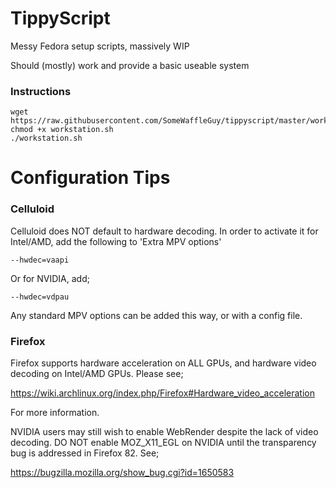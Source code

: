 # TippyScript
Messy Fedora setup scripts, massively WIP

Should (mostly) work and provide a basic useable system

### Instructions

```
wget https://raw.githubusercontent.com/SomeWaffleGuy/tippyscript/master/workstation.sh
chmod +x workstation.sh
./workstation.sh
```
# Configuration Tips
### Celluloid

Celluloid does NOT default to hardware decoding. In order to activate it for Intel/AMD, add the following to 'Extra MPV options'

```
--hwdec=vaapi
```

Or for NVIDIA, add;

```
--hwdec=vdpau
```

Any standard MPV options can be added this way, or with a config file.

### Firefox

Firefox supports hardware acceleration on ALL GPUs, and hardware video decoding on Intel/AMD GPUs. Please see;

https://wiki.archlinux.org/index.php/Firefox#Hardware_video_acceleration

For more information.

NVIDIA users may still wish to enable WebRender despite the lack of video decoding. DO NOT enable MOZ_X11_EGL on NVIDIA until the transparency bug is addressed in Firefox 82. See;

https://bugzilla.mozilla.org/show_bug.cgi?id=1650583
